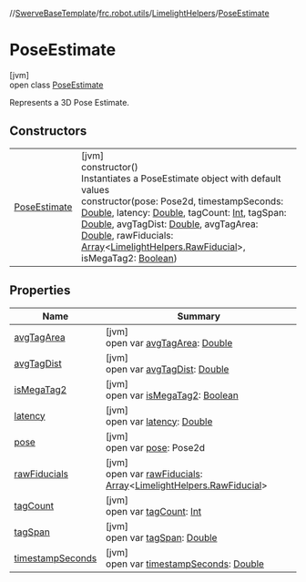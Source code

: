 //[SwerveBaseTemplate](../../../../index.md)/[frc.robot.utils](../../index.md)/[LimelightHelpers](../index.md)/[PoseEstimate](index.md)

# PoseEstimate

[jvm]\
open class [PoseEstimate](index.md)

Represents a 3D Pose Estimate.

## Constructors

| | |
|---|---|
| [PoseEstimate](-pose-estimate.md) | [jvm]<br>constructor()<br>Instantiates a PoseEstimate object with default values<br>constructor(pose: Pose2d, timestampSeconds: [Double](https://kotlinlang.org/api/latest/jvm/stdlib/kotlin/-double/index.html), latency: [Double](https://kotlinlang.org/api/latest/jvm/stdlib/kotlin/-double/index.html), tagCount: [Int](https://kotlinlang.org/api/latest/jvm/stdlib/kotlin/-int/index.html), tagSpan: [Double](https://kotlinlang.org/api/latest/jvm/stdlib/kotlin/-double/index.html), avgTagDist: [Double](https://kotlinlang.org/api/latest/jvm/stdlib/kotlin/-double/index.html), avgTagArea: [Double](https://kotlinlang.org/api/latest/jvm/stdlib/kotlin/-double/index.html), rawFiducials: [Array](https://kotlinlang.org/api/latest/jvm/stdlib/kotlin/-array/index.html)&lt;[LimelightHelpers.RawFiducial](../-raw-fiducial/index.md)&gt;, isMegaTag2: [Boolean](https://kotlinlang.org/api/latest/jvm/stdlib/kotlin/-boolean/index.html)) |

## Properties

| Name | Summary |
|---|---|
| [avgTagArea](avg-tag-area.md) | [jvm]<br>open var [avgTagArea](avg-tag-area.md): [Double](https://kotlinlang.org/api/latest/jvm/stdlib/kotlin/-double/index.html) |
| [avgTagDist](avg-tag-dist.md) | [jvm]<br>open var [avgTagDist](avg-tag-dist.md): [Double](https://kotlinlang.org/api/latest/jvm/stdlib/kotlin/-double/index.html) |
| [isMegaTag2](is-mega-tag2.md) | [jvm]<br>open var [isMegaTag2](is-mega-tag2.md): [Boolean](https://kotlinlang.org/api/latest/jvm/stdlib/kotlin/-boolean/index.html) |
| [latency](latency.md) | [jvm]<br>open var [latency](latency.md): [Double](https://kotlinlang.org/api/latest/jvm/stdlib/kotlin/-double/index.html) |
| [pose](pose.md) | [jvm]<br>open var [pose](pose.md): Pose2d |
| [rawFiducials](raw-fiducials.md) | [jvm]<br>open var [rawFiducials](raw-fiducials.md): [Array](https://kotlinlang.org/api/latest/jvm/stdlib/kotlin/-array/index.html)&lt;[LimelightHelpers.RawFiducial](../-raw-fiducial/index.md)&gt; |
| [tagCount](tag-count.md) | [jvm]<br>open var [tagCount](tag-count.md): [Int](https://kotlinlang.org/api/latest/jvm/stdlib/kotlin/-int/index.html) |
| [tagSpan](tag-span.md) | [jvm]<br>open var [tagSpan](tag-span.md): [Double](https://kotlinlang.org/api/latest/jvm/stdlib/kotlin/-double/index.html) |
| [timestampSeconds](timestamp-seconds.md) | [jvm]<br>open var [timestampSeconds](timestamp-seconds.md): [Double](https://kotlinlang.org/api/latest/jvm/stdlib/kotlin/-double/index.html) |
